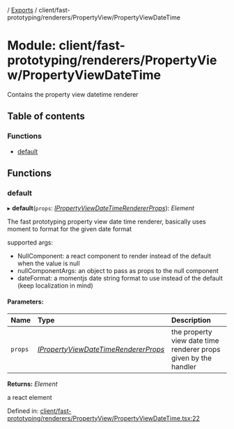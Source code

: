 [](../README.md) / [Exports](../modules.md) / client/fast-prototyping/renderers/PropertyView/PropertyViewDateTime

# Module: client/fast-prototyping/renderers/PropertyView/PropertyViewDateTime

Contains the property view datetime renderer

## Table of contents

### Functions

- [default](client_fast_prototyping_renderers_propertyview_propertyviewdatetime.md#default)

## Functions

### default

▸ **default**(`props`: [*IPropertyViewDateTimeRendererProps*](../interfaces/client_internal_components_propertyview_propertyviewdatetime.ipropertyviewdatetimerendererprops.md)): *Element*

The fast prototyping property view date time renderer, basically uses moment to format
for the given date format

supported args:
- NullComponent: a react component to render instead of the default when the value is null
- nullComponentArgs: an object to pass as props to the null component
- dateFormat: a momentjs date string format to use instead of the default (keep localization in mind)

#### Parameters:

Name | Type | Description |
:------ | :------ | :------ |
`props` | [*IPropertyViewDateTimeRendererProps*](../interfaces/client_internal_components_propertyview_propertyviewdatetime.ipropertyviewdatetimerendererprops.md) | the property view date time renderer props given by the handler   |

**Returns:** *Element*

a react element

Defined in: [client/fast-prototyping/renderers/PropertyView/PropertyViewDateTime.tsx:22](https://github.com/onzag/itemize/blob/5fcde7cf/client/fast-prototyping/renderers/PropertyView/PropertyViewDateTime.tsx#L22)
